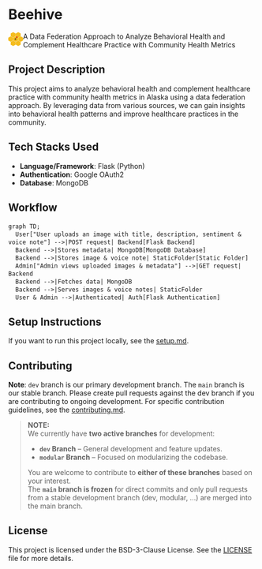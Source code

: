 # Beehive  
<img align="left" src="static/favicon.png" width="30" title="Beehive Logo" alt="Beehive Logo">

A Data Federation Approach to Analyze Behavioral Health and Complement Healthcare Practice with Community Health Metrics  

## Project Description  

This project aims to analyze behavioral health and complement healthcare practice with community health metrics in Alaska using a data federation approach. By leveraging data from various sources, we can gain insights into behavioral health patterns and improve healthcare practices in the community.  

## Tech Stacks Used  
- **Language/Framework**: Flask (Python)  
- **Authentication**: Google OAuth2  
- **Database**: MongoDB
  
## Workflow
```mermaid
graph TD;
  User["User uploads an image with title, description, sentiment & voice note"] -->|POST request| Backend[Flask Backend]
  Backend -->|Stores metadata| MongoDB[MongoDB Database]
  Backend -->|Stores image & voice note| StaticFolder[Static Folder]
  Admin["Admin views uploaded images & metadata"] -->|GET request| Backend
  Backend -->|Fetches data| MongoDB
  Backend -->|Serves images & voice notes| StaticFolder
  User & Admin -->|Authenticated| Auth[Flask Authentication]

```

## Setup Instructions  

If you want to run this project locally, see the [setup.md](docs/setup.md).  

## Contributing  

**Note**: `dev` branch is our primary development branch. The `main` branch is our stable branch. Please create pull requests against the dev branch if you are contributing to ongoing development. For specific contribution guidelines, see the [contributing.md](docs/contributing.md).  
> **NOTE:**  
> We currently have **two active branches** for development:  
>  
> - **`dev` Branch** – General development and feature updates.  
> - **`modular` Branch** – Focused on modularizing the codebase.  
>  
> You are welcome to contribute to **either of these branches** based on your interest.  
> The **`main` branch is frozen** for direct commits and only pull requests from a stable development branch (dev, modular, ...) are merged into the main branch.  


## License  

This project is licensed under the BSD-3-Clause License. See the [LICENSE](LICENSE) file for more details.
